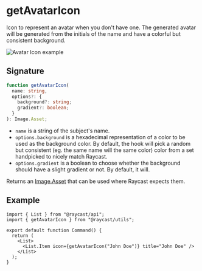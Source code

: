 # getAvatarIcon

Icon to represent an avatar when you don't have one. The generated avatar will be generated from the initials of the name and have a colorful but consistent background.

![Avatar Icon example](../../.gitbook/assets/utils-avatar-icon.png)

## Signature

```ts
function getAvatarIcon(
  name: string,
  options?: {
    background?: string;
    gradient?: boolean;
  }
): Image.Asset;
```

* `name` is a string of the subject's name.
* `options.background` is a hexadecimal representation of a color to be used as the background color. By default, the hook will pick a random but consistent (eg. the same name will the same color) color from a set handpicked to nicely match Raycast.
* `options.gradient` is a boolean to choose whether the background should have a slight gradient or not. By default, it will.

Returns an [Image.Asset](../../api-can-kao/user-interface/icons-and-images.md) that can be used where Raycast expects them.

## Example

```tsx
import { List } from "@raycast/api";
import { getAvatarIcon } from "@raycast/utils";

export default function Command() {
  return (
    <List>
      <List.Item icon={getAvatarIcon("John Doe")} title="John Doe" />
    </List>
  );
}
```
